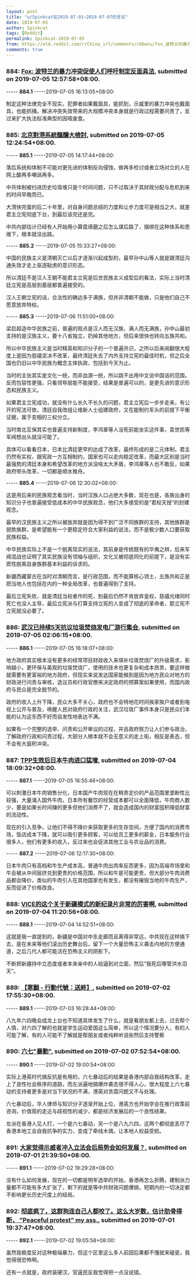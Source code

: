 ```yaml
---
layout: post
title: "u/Spinkcat在2019-07-01~2019-07-07的言论"
date: 2019-07-05
author: Spinkcat
tags: [Reddit]
permalink: Spinkcat-2019-07-05
from: https://old.reddit.com/r/China_irl/comments/c9bwnu/fox_波特兰的暴力冲突促使人们呼吁制定反面具法/
comments: true
---
```


### 884: [Fox: 波特兰的暴力冲突促使人们呼吁制定反面具法](https://old.reddit.com/r/China_irl/comments/c9bwnu/fox_波特兰的暴力冲突促使人们呼吁制定反面具法/), submitted on 2019-07-05 12:57:58+08:00.

----- __884.1__ -----2019-07-05 16:13:05+08:00:

制定这种法律完全不现实，犯罪者如果戴面具，能抓到，示威里的暴力冲突也戴面具，也能抓捕。解决冲突失效带来的大规模冲突本身就是行政过程需要问责了，反过来扩大执法标准典型的因噎废食。

### 885: [北京對港系統醞釀大檢討](https://old.reddit.com/r/China_irl/comments/c9bnc8/北京對港系統醞釀大檢討/), submitted on 2019-07-05 12:24:54+08:00.

----- __885.1__ -----2019-07-05 14:17:44+08:00:

落后系统和体制不可能对更先进的体制反向侵蚀，做再多检讨或者立场对立的人在网上酸再多嘲讽再多。

中共体制被扫进历史垃圾堆只是个时间问题，只不过取决于其财政分配与危机到来的时间早晚而已。

大清快完蛋的后二十年里，对自身问题总结的力度和让步力度可是相当之大，就差君主立宪彻底下台，到最后该完还是完。

中共内部估计已经有人开始用小算盘琢磨之后怎么谋后路了，捆绑在这种体系和思维下，根本就没出路。

----- __885.2__ -----2019-07-05 15:33:27+08:00:

中国的民族主义是清朝灭亡以后才逐渐兴起成型的，最早孙中山等人就是跟清廷沟通失效才走上驱逐鞑虏的意识形态。

所以清廷不是汉人王朝不能君主立宪是后世民族主义成型后的看法，实际上当时清廷立宪是高层到基层都普遍接受的。

汉人王朝立宪的话，合法性的确远多于满族，但并非清朝不能做，只是他们自己不愿意放弃特权。

----- __885.3__ -----2019-07-06 11:51:00+08:00:

梁启超造中华民族之前，普遍的观点是汉人而无汉族，满人而无满族，孙中山最初支持的是汉族主义，要十八省独立，扔掉其他地方，但后来很快也转向五族共和。

所以中华民族主义是当时精英和知识分子的一个普遍共识，之所以后来闹翻很大程度上是因为慈禧坚决不改革，最终清廷失去了内外支持立宪的最佳时机，但之后全国也仍旧以中华民族为概念主体执政，包括到今天为止。

当时的主张其实是文化一统，而非血源一统，所以跳不出用中文说中国话的范围，反而包容性更强，只看领导层能不能接受，结果是普遍可以的，是更先进的意识形态和民族主义。

如果君主立宪成功，就没有什么长久不长久的问题，君主立宪后一步步走来，有公开的宪法可依，清廷自我改组让维新人士组建政府，又在能制约军头的前提下平衡证据，属于变相的三权分立。

当时南北互保其实也普遍支持新制度，李鸿章等人没死前能坐实这件事，袁世凯等军阀想出头就没可能了。

具体可以看看日本，日本比清廷更早的达成了改革，最终形成的是二元体制，君主仍然有实权，跟宪政一方互相制约，国家也可以走向稳定改革，而最大区别是当时最强势的清廷本身和希望改革的地方派没啥太大矛盾，李鸿章等人也不敢反，如果政府带头改革，一切都是顺水推舟。

----- __885.4__ -----2019-07-06 12:30:02+08:00:

这是用后来的民族观念看当时，当时汉族人口占绝大多数，现在也是，各族出身的知识分子也普遍接受低成本的中华民族观念，他们大多接受的是“君权天授”的封建观念。

最早的汉民族主义之所以被放弃就是因为得不到广泛不同族群的支持，其他族群是弱势族群，是希望能有一个更稳定符合大家利益的说法，而不是极少数人口要获取民族权益。

中华民族实际上不是一个脱离现实的说法，其前身是传统既有的华夷之辨，后来军阀混战也证明了其实民族没有领袖与组织，文化又被彻底同化的前提下，是没有实质性脱离自身族群基本利益的诉求的。

新疆西藏蒙古在当时对清朝而言，是行政范围，而不能算核心领土，五族共和正是把当地人也包括在内的一种全局改革，也普遍得到了支持。

最后立宪失败，就是清廷当权者作的死，到最后仍然不肯放弃皇权，慈禧光绪同时死亡也没人主导，最后立宪派与打算支持立宪的人变成了彻底的革命者，那立宪不立宪就没必要了。

### 886: [武汉已持续5天抗议垃圾焚烧发电厂游行集会](https://old.reddit.com/r/China_irl/comments/c95p0g/武汉已持续5天抗议垃圾焚烧发电厂游行集会/), submitted on 2019-07-05 02:06:15+08:00.

----- __886.1__ -----2019-07-05 16:18:07+08:00:

地方政府其实根本没有更多的经常项目财政收入来填补垃圾焚烧厂的升级需求，影响越小，更环保与美观的垃圾焚烧厂，使用的技术也更复杂和成本昂贵，要这样做就需要有更富裕的地方政府，但现实来说发达国家能做到是因为地方民众对地方的财政进行问责与审核，选议员和行政官僚来决定政府的预算案如果使用，而国内政府与民众是完全脱节的。

政府的收入上升下降，民众大多不关心，政府也不会特地花时间挨家挨户或者到电视上公开与普及，唤醒人民对政府行政的关注，武汉垃圾厂事件本身只是民众们本能的认为这东西不好而自发性地表达不满。

如果有一个完整的选举、问责和公开审议的过程，并且政府努力让人们参与政治，了解政府行政和问责过程，大部分人根本就不会无意义的走上街，相反是表态，但不会有大面积冲突。

### 887: [TPP生效后日本牛肉进口猛增](https://old.reddit.com/r/saraba1st/comments/c90vos/tpp生效后日本牛肉进口猛增/), submitted on 2019-07-04 18:09:32+08:00.

----- __887.1__ -----2019-07-05 16:55:46+08:00:

可以刺激日本牛肉销售分化，日本国产牛肉现在在稍贵定价的产品范围里垄断性比较强，大量涌入国外牛肉，日本所有餐饮的经营成本都可以全面降低，牛肉商人数少，要是如果长时间赚的更多但他们消费不了，就会造成国内的财富囤积降低财富的流动性。

现在的引入竞争，让他们不得不降价来获取更多的生存空间，方便了国内的消费市场，饭店成本下降，就可以吸引更多顾客，可以给员工更多的薪金，日本服务行业很多人，他们有更多的收入，反过来也会促进其他工业与农业品的消费。

----- __887.2__ -----2019-07-06 12:17:30+08:00:

日本牛肉只有高档和牛生产成本高，普通牛肉出肉率反而更多，因为高端市场里和牛会被从中间层挤兑到更贵的价格范围，所以和牛是可能更贵，但大部分牛肉消费品都会降价，类似的牛肉引入在其他国家也有发生，都没有摧毁当地的牛肉生产，反而促进了价格改良。

### 888: [VICE的这个关于新疆模式的新纪录片非常的厉害啊](https://old.reddit.com/r/saraba1st/comments/c8xiz7/vice的这个关于新疆模式的新纪录片非常的厉害啊/), submitted on 2019-07-04 11:20:56+08:00.

----- __888.1__ -----2019-07-04 14:52:51+08:00:

这就是我一直提到的，新疆是中国对中东走廊而且离得非常远，中共现在这样搞下去，是在未来等他们滚出历史舞台后，留下一个大量恐怖主义袭击内地的方便通道，之后几代人都可能活在恐怖主义的阴影下。

不断把新疆持中立态度或者本来亲中的人给逼到对立面，然后“我死后哪管洪水滔天”。

### 889: [【寒顫 - 行動代號：送終】](https://old.reddit.com/r/saraba1st/comments/c87cel/寒顫_行動代號送終/), submitted on 2019-07-02 17:55:30+08:00.

----- __889.1__ -----2019-07-03 16:28:44+08:00:

八九年六四晚会成龙上台也不知道具体发生了什么，就是看朋友都上去，过去帮个人情，对六四了解的也就是学生运动爱国这么简单，所以这个情况要分人，有的人可能了解，有的人可能不了解就是帮朋友或者纯粹听说些然后支持警察

### 890: [六七"暴動"](https://old.reddit.com/r/China_irl/comments/c8210o/六七暴動/), submitted on 2019-07-02 07:52:54+08:00.

----- __890.1__ -----2019-07-02 19:00:54+08:00:

实际上港英时代搞反抗是有用的，六七暴动后的结果是香港内部自我结构改革，走上了良性社会秩序的道路，而左派遍地搞爆炸袭击很不得人心，很大程度上六七暴动的支持者更多是对当下状况的不满，港英对贪腐问题又不与处理。

六七暴动后，华人律师与知识分子逐渐开始上位，港英方也开始学会在推行政策前咨询，价值观的走近与歧视性的减少，都是经济发展后的一个良性结果。

左派在香港人见人打，一个是六七暴动，另一个是八九六四，这两个都彻底丢尽了香港本地工会自我抗争的实力，变成了牵线木偶，让本地人权益受损。

### 891: [大家觉得示威者冲入立法会后局势会如何发展？](https://old.reddit.com/r/saraba1st/comments/c7sp0j/大家觉得示威者冲入立法会后局势会如何发展/), submitted on 2019-07-01 21:39:50+08:00.

----- __891.1__ -----2019-07-02 19:29:28+08:00:

没有什么如何发展，现在的一切都是明年选举的开始，香港再怎么折腾，建制派力量都不可能有多大扩张了，剩下的就是等中共财政问题爆锅，短期内的一切决定都不影响更长历史尺度上的结局。

### 892: [彻底疯了，这群狗连自己人都咬了。这么大岁数，估计肋骨得断， "Peaceful protest" my ass.](https://old.reddit.com/r/China_irl/comments/c7rhx9/彻底疯了这群狗连自己人都咬了这么大岁数估计肋骨得断_peaceful_protest_my_ass/), submitted on 2019-07-01 19:37:47+08:00.

----- __892.1__ -----2019-07-02 19:05:58+08:00:

虽然我极度反对这种极端暴力，但这个区里这么多人前因后果都不懂就来碰瓷，我觉得很恐怖啊。

还有一点就是，政府装硬汉，官逼民反我觉得把一点没说错。

